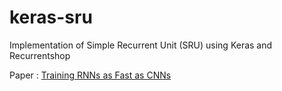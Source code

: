 # keras-sru
Implementation of Simple Recurrent Unit (SRU) using Keras and Recurrentshop

Paper : [Training RNNs as Fast as CNNs](https://arxiv.org/abs/1709.02755)
